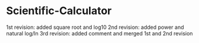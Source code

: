 # Scientific-Calculator
1st revision: added square root and log10
2nd revision: added power and natural log/ln
3rd revision: added comment and merged 1st and 2nd revision

